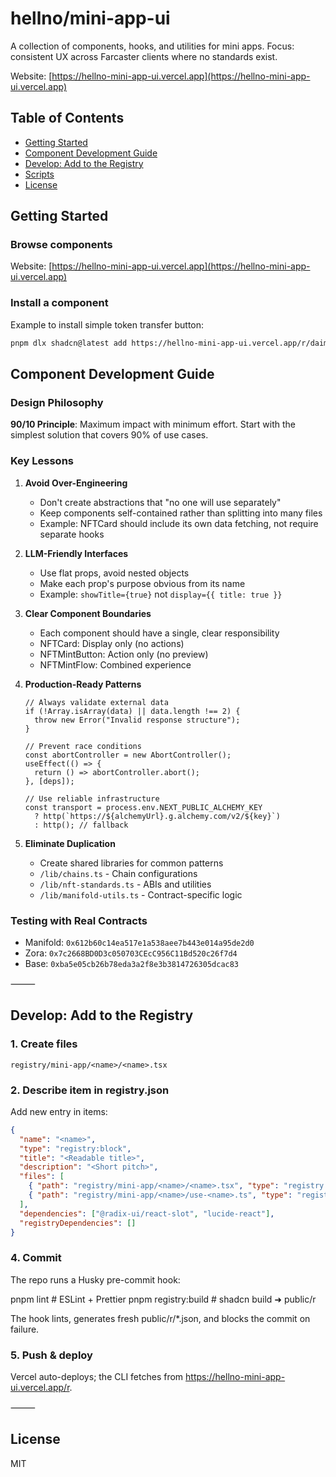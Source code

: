 # hellno/mini-app-ui

A collection of components, hooks, and utilities for mini apps.
Focus: consistent UX across Farcaster clients where no standards exist.

Website: [https://hellno-mini-app-ui.vercel.app](https://hellno-mini-app-ui.vercel.app)

## Table of Contents

- [Getting Started](#getting-started)
- [Component Development Guide](#component-development-guide)
- [Develop: Add to the Registry](#develop-add-to-the-registry)
- [Scripts](#scripts)
- [License](#license)


## Getting Started

### Browse components

Website: [https://hellno-mini-app-ui.vercel.app](https://hellno-mini-app-ui.vercel.app)

### Install a component

Example to install simple token transfer button:

```bash
pnpm dlx shadcn@latest add https://hellno-mini-app-ui.vercel.app/r/daimo-pay-transfer-button.json
```


## Component Development Guide

### Design Philosophy

**90/10 Principle**: Maximum impact with minimum effort. Start with the simplest solution that covers 90% of use cases.

### Key Lessons

1. **Avoid Over-Engineering**
   - Don't create abstractions that "no one will use separately"
   - Keep components self-contained rather than splitting into many files
   - Example: NFTCard should include its own data fetching, not require separate hooks

2. **LLM-Friendly Interfaces**
   - Use flat props, avoid nested objects
   - Make each prop's purpose obvious from its name
   - Example: `showTitle={true}` not `display={{ title: true }}`

3. **Clear Component Boundaries**
   - Each component should have a single, clear responsibility
   - NFTCard: Display only (no actions)
   - NFTMintButton: Action only (no preview)
   - NFTMintFlow: Combined experience

4. **Production-Ready Patterns**
   ```tsx
   // Always validate external data
   if (!Array.isArray(data) || data.length !== 2) {
     throw new Error("Invalid response structure");
   }
   
   // Prevent race conditions
   const abortController = new AbortController();
   useEffect(() => {
     return () => abortController.abort();
   }, [deps]);
   
   // Use reliable infrastructure
   const transport = process.env.NEXT_PUBLIC_ALCHEMY_KEY
     ? http(`https://${alchemyUrl}.g.alchemy.com/v2/${key}`)
     : http(); // fallback
   ```

5. **Eliminate Duplication**
   - Create shared libraries for common patterns
   - `/lib/chains.ts` - Chain configurations
   - `/lib/nft-standards.ts` - ABIs and utilities
   - `/lib/manifold-utils.ts` - Contract-specific logic

### Testing with Real Contracts

- Manifold: `0x612b60c14ea517e1a538aee7b443e014a95de2d0`
- Zora: `0x7c2668BD0D3c050703CEcC956C11Bd520c26f7d4`
- Base: `0xba5e05cb26b78eda3a2f8e3b3814726305dcac83`

⸻

## Develop: Add to the Registry
### 1.	Create files

`registry/mini-app/<name>/<name>.tsx`


### 2.	Describe item in registry.json
Add new entry in items:
```json
{
  "name": "<name>",
  "type": "registry:block",
  "title": "<Readable title>",
  "description": "<Short pitch>",
  "files": [
    { "path": "registry/mini-app/<name>/<name>.tsx", "type": "registry:component" },
    { "path": "registry/mini-app/<name>/use-<name>.ts", "type": "registry:hook" }
  ],
  "dependencies": ["@radix-ui/react-slot", "lucide-react"],
  "registryDependencies": []
}
```

### 4.	Commit
The repo runs a Husky pre-commit hook:

pnpm lint           # ESLint + Prettier
pnpm registry:build # shadcn build ➜ public/r

The hook lints, generates fresh public/r/*.json, and blocks the commit on failure.

### 5.	Push & deploy
Vercel auto-deploys; the CLI fetches from
https://hellno-mini-app-ui.vercel.app/r.

⸻

## License

MIT
